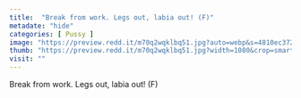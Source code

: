 ```yaml
---
title:  "Break from work. Legs out, labia out! (F)"
metadate: "hide"
categories: [ Pussy ]
image: "https://preview.redd.it/m70q2wqklbq51.jpg?auto=webp&s=4810ec3726923ebef3c3dda3e1135e71be66b802"
thumb: "https://preview.redd.it/m70q2wqklbq51.jpg?width=1080&crop=smart&auto=webp&s=9881e5d9f549b7e404770215e7a731a34271175b"
visit: ""
---
```

Break from work. Legs out, labia out! (F)
